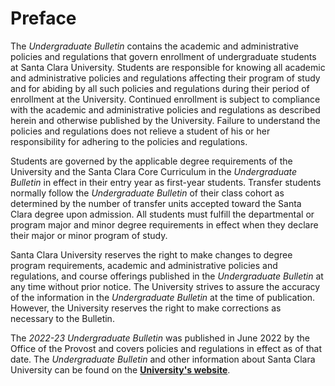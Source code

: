Preface
=======

The *Undergraduate Bulletin* contains the academic and administrative policies and regulations that govern enrollment of undergraduate students at Santa Clara University. Students are responsible for knowing all academic and administrative policies and regulations affecting their program of study and for abiding by all such policies and regulations during their period of enrollment at the University. Continued enrollment is subject to compliance with the academic and administrative policies and regulations as described herein and otherwise published by the University. Failure to understand the policies and regulations does not relieve a student of his or her responsibility for adhering to the policies and regulations.

Students are governed by the applicable degree requirements of the University and the Santa Clara Core Curriculum in the *Undergraduate Bulletin* in effect in their entry year as first-year students. Transfer students normally follow the *Undergraduate Bulletin* of their class cohort as determined by the number of transfer units accepted toward the Santa Clara degree upon admission. All students must fulfill the departmental or program major and minor degree requirements in effect when they declare their major or minor program of study.

Santa Clara University reserves the right to make changes to degree program requirements, academic and administrative policies and regulations, and course offerings published in the *Undergraduate Bulletin* at any time without prior notice. The University strives to assure the accuracy of the information in the *Undergraduate Bulletin* at the time of publication. However, the University reserves the right to make corrections as necessary to the Bulletin.

The *2022-23 Undergraduate Bulletin* was published in June 2022 by the Office of the Provost and covers policies and regulations in effect as of that date. The *Undergraduate Bulletin* and other information about Santa Clara University can be found on the [**University's website**](https://scu.edu).

